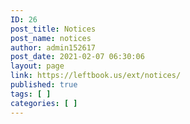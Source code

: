 ```yaml
---
ID: 26
post_title: Notices
post_name: notices
author: admin152617
post_date: 2021-02-07 06:30:06
layout: page
link: https://leftbook.us/ext/notices/
published: true
tags: [ ]
categories: [ ]
---
```

